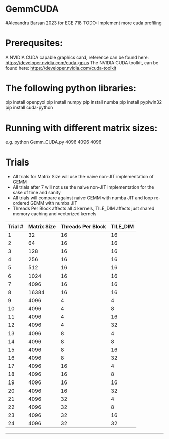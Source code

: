 # GemmCUDA
#Alexandru Barsan 2023 for ECE 718
TODO: Implement more cuda profiling

# Prerequsites:
A NVIDIA CUDA capable graphics card, reference can be found here: https://developer.nvidia.com/cuda-gpus
The NVIDIA CUDA toolkit, can be found here: https://developer.nvidia.com/cuda-toolkit

# The following python libraries:
pip install openpyxl
pip install numpy
pip install numba
pip install pypiwin32
pip install cuda-python

# Running with different matrix sizes:
e.g. python Gemm_CUDA.py 4096 4096 4096

# Trials
- All trials for Matrix Size will use the naive non-JIT implementation of GEMM
- All trials after 7 will not use the naive non-JIT implementation for the sake of time and sanity
- All trials will compare against naive GEMM with numba JIT and loop re-ordered GEMM with numba JIT
- Threads Per Block affects all 4 kernels, TILE_DIM affects just shared memory caching and vectorized kernels

|Trial #	| Matrix Size | Threads Per Block | TILE_DIM |
|-----------|-------------|-------------------|----------|
|1			|	32		  |			16		  |		16	 |-
|2			|	64		  |			16		  |		16	 |-
|3			|	128		  |			16		  |		16	 |-
|4			|	256		  |			16		  |		16	 |-
|5			|	512		  |			16		  |		16	 |-
|6			|	1024	  |			16		  |		16	 |-
|7			|	4096	  |			16		  |		16	 |-
|8			|	16384	  |			16		  |		16	 |
|9			|	4096	  |			4		  |		4	 |
|10			|	4096	  |			4		  |		8	 |
|11			|	4096	  |			4		  |		16	 |
|12			|	4096	  |			4		  |		32	 |
|13			|	4096	  |			8		  |		4	 |
|14			|	4096	  |			8		  |		8	 |
|15			|	4096	  |			8		  |		16	 |
|16			|	4096	  |			8		  |		32	 |
|17			|	4096	  |			16		  |		4	 |
|18			|	4096	  |			16		  |		8	 |
|19			|	4096	  |			16		  |		16	 |
|20			|	4096	  |			16		  |		32	 |
|21			|	4096	  |			32		  |		4	 |
|22			|	4096	  |			32		  |		8	 |
|23			|	4096	  |			32		  |		16	 |
|24			|	4096	  |			32		  |		32	 |
----------------------------------------------------------
